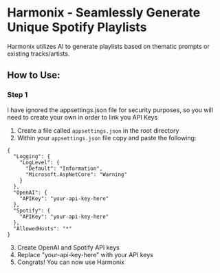 # Harmonix - Seamlessly Generate Unique Spotify Playlists
Harmonix utilizes AI to generate playlists based on thematic prompts or existing tracks/artists.

## How to Use:
### Step 1
I have ignored the appsettings.json file for security purposes, so you will need to create your own in order to link you API Keys

 1. Create a file called `appsettings.json` in the root directory
 2. Within your `appsettings.json` file copy and paste the following:
```
{
  "Logging": {
    "LogLevel": {
      "Default": "Information",
      "Microsoft.AspNetCore": "Warning"
    }
  },
  "OpenAI": {
    "APIKey": "your-api-key-here"
  },
  "Spotify": {
    "APIKey": "your-api-key-here"
  },
  "AllowedHosts": "*"
}
```
 3. Create OpenAI and Spotify API keys
 4. Replace "your-api-key-here" with your API keys
 5. Congrats! You can now use Harmonix

